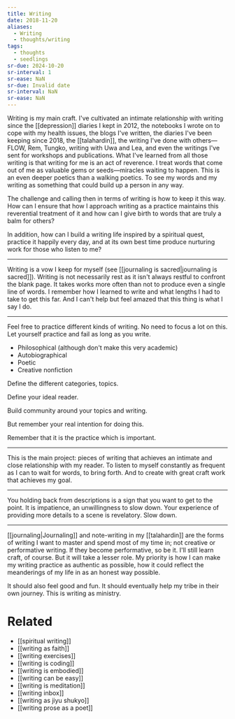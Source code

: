 ```yaml
---
title: Writing
date: 2018-11-20
aliases:
  - Writing
  - thoughts/writing
tags:
  - thoughts
  - seedlings
sr-due: 2024-10-20
sr-interval: 1
sr-ease: NaN
sr-due: Invalid date
sr-interval: NaN
sr-ease: NaN
---
```

Writing is my main craft. I've cultivated an intimate relationship with writing since the [[depression]] diaries I kept in 2012, the notebooks I wrote on to cope with my health issues, the blogs I've written, the diaries I've been keeping since 2018, the [[talahardin]], the writing I've done with others—FLOW, Rem, Tungko, writing with Uwa and Lea, and even the writings I've sent for workshops and publications. What I've learned from all those writing is that writing for me is an act of reverence. I treat words that come out of me as valuable gems or seeds—miracles waiting to happen. This is an even deeper poetics than a walking poetics. To see my words and my writing as something that could build up a person in any way.

The challenge and calling then in terms of writing is how to keep it this way. How can I ensure that how I approach writing as a practice maintains this reverential treatment of it and how can I give birth to words that are truly a balm for others?

In addition, how can I build a writing life inspired by a spiritual quest, practice it happily every day, and at its own best time produce nurturing work for those who listen to me?

***

Writing is a vow I keep for myself (see [[journaling is sacred|journaling is sacred]]). Writing is not necessarily rest as it isn't always restful to confront the blank page. It takes works more often than not to produce even a single line of words. I remember how I learned to write and what lengths I had to take to get this far. And I can't help but feel amazed that this thing is what I say I do.

---
Feel free to practice different kinds of writing. No need to focus a lot on this. Let yourself practice and fail as long as you write.

- Philosophical (although don't make this very academic)
- Autobiographical
- Poetic
- Creative nonfiction

Define the different categories, topics.

Define your ideal reader.

Build community around your topics and writing.

But remember your real intention for doing this.

Remember that it is the practice which is important.

***
This is the main project: pieces of writing that achieves an intimate and close relationship with my reader. To listen to myself constantly as frequent as I can to wait for words, to bring forth. And to create with great craft work that achieves my goal.

***
You holding back from descriptions is a sign that you want to get to the point. It is impatience, an unwillingness to slow down. Your experience of providing more details to a scene is revelatory. Slow down.

***
[[journaling|Journaling]] and note-writing in my [[talahardin]] are the forms of writing I want to master and spend most of my time in; not creative or performative writing. If they become performative, so be it. I'll still learn craft, of course. But it will take a lesser role. My priority is how I can make my writing practice as authentic as possible, how it could reflect the meanderings of my life in as an honest way possible.

It should also feel good and fun. It should eventually help my tribe in their own journey. This is writing as ministry.

# Related

- [[spiritual writing]]
- [[writing as faith]]
- [[writing exercises]]
- [[writing is coding]]
- [[writing is embodied]]
- [[writing can be easy]]
- [[writing is meditation]]
- [[writing inbox]]
- [[writing as jiyu shukyo]]
- [[writing prose as a poet]]